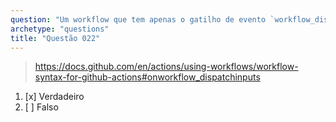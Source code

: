 ```yaml
---
question: "Um workflow que tem apenas o gatilho de evento `workflow_dispatch` pode ser acionado usando a API REST do GitHub"
archetype: "questions"
title: "Questão 022"
---
```


> https://docs.github.com/en/actions/using-workflows/workflow-syntax-for-github-actions#onworkflow_dispatchinputs
1. [x] Verdadeiro
1. [ ] Falso
